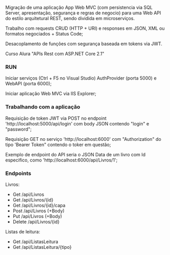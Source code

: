 Migração de uma aplicação App Web MVC (com persistencia via SQL Server, apresentação, segurança e regras de negocio) para uma
Web API do estilo arquitetural REST, sendo dividida em microserviços.

Trabalho com requests CRUD (HTTP + URI) e responses em JSON, XML ou formatos negociados + Status Code;

Desacoplamento de funções com segurança baseada em tokens via JWT.

Curso Alura "APIs Rest com ASP.NET Core 2.1"


### RUN

Iniciar serviços (Ctrl + F5 no Visual Studio) AuthProvider (porta 5000) e WebAPI (porta 6000);

Iniciar aplicação Web MVC via IIS Explorer;


### Trabalhando com a aplicação

Requisição de token JWT via POST no endpoint 'http://localhost:5000/api/login' com body JSON contendo "login" e "password";

Requisição GET no serviço 'http://localhost:6000' com "Authorization" do tipo 'Bearer Token" contendo o toker em questão;

Exemplo de endpoint do API seria o JSON Data de um livro com Id especifico, como 'http://localhost:6000/api/Livros/1';


### Endpoints

Livros:
- Get /api/Livros
- Get /api/Livros/{id}
- Get /api/Livros/{id}/capa
- Post /api/Livros (+Body)
- Put /api/Livros (+Body)
- Delete /api/Livros/{id}

Listas de leitura:
- Get /api/ListasLeitura
- Get /api/ListasLeitura/{tipo}
